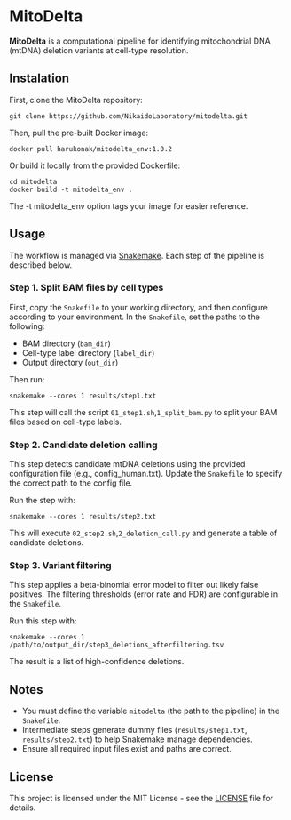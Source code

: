 # MitoDelta
**MitoDelta** is a computational pipeline for identifying mitochondrial DNA (mtDNA) deletion variants at cell-type resolution.

## Instalation
First, clone the MitoDelta repository:
```
git clone https://github.com/NikaidoLaboratory/mitodelta.git
```
Then, pull the pre-built Docker image:
```
docker pull harukonak/mitodelta_env:1.0.2
```
Or build it locally from the provided Dockerfile:
```
cd mitodelta
docker build -t mitodelta_env .
```
The -t mitodelta_env option tags your image for easier reference.


## Usage
The workflow is managed via [Snakemake](https://snakemake.readthedocs.io/en/stable/).
Each step of the pipeline is described below.

### Step 1. Split BAM files by cell types
First, copy the `Snakefile` to your working directory, and then configure according to your environment.
In the `Snakefile`, set the paths to the following:
- BAM directory (`bam_dir`)
- Cell-type label directory (`label_dir`)
- Output directory (`out_dir`)

Then run:
```
snakemake --cores 1 results/step1.txt
```
This step will call the script `01_step1.sh`,`1_split_bam.py` to split your BAM files based on cell-type labels.

### Step 2. Candidate deletion calling
This step detects candidate mtDNA deletions using the provided configuration file (e.g., config_human.txt).
Update the `Snakefile` to specify the correct path to the config file.

Run the step with:
```
snakemake --cores 1 results/step2.txt
```
This will execute `02_step2.sh`,`2_deletion_call.py` and generate a table of candidate deletions.

### Step 3. Variant filtering
This step applies a beta-binomial error model to filter out likely false positives.
The filtering thresholds (error rate and FDR) are configurable in the `Snakefile`.

Run this step with:
```
snakemake --cores 1 /path/to/output_dir/step3_deletions_afterfiltering.tsv
```
The result is a list of high-confidence deletions.


## Notes
- You must define the variable `mitodelta` (the path to the pipeline) in the `Snakefile`.
- Intermediate steps generate dummy files (`results/step1.txt`, `results/step2.txt`) to help Snakemake manage dependencies.
- Ensure all required input files exist and paths are correct.

## License
This project is licensed under the MIT License - see the [LICENSE](./LICENSE) file for details.
